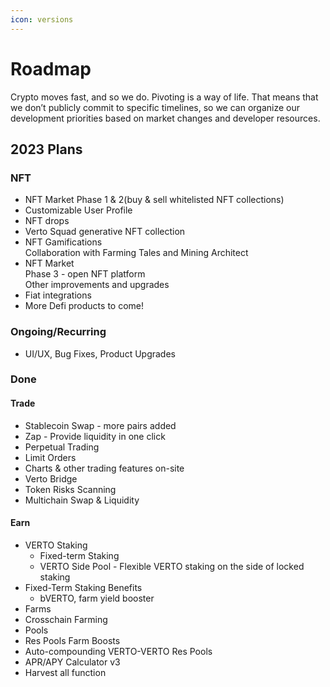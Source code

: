 ```yaml
---
icon: versions
---
```


# Roadmap

Crypto moves fast, and so we do. Pivoting is a way of life. That means that we don’t publicly commit to specific timelines, so we can organize our development priorities based on market changes and developer resources.

## **2023 Plans**

### NFT

* NFT Market Phase 1 & 2(buy & sell whitelisted NFT collections)
* Customizable User Profile
* NFT drops
* Verto Squad generative NFT collection
* NFT Gamifications\
  Collaboration with Farming Tales and Mining Architect
* NFT Market \
  Phase 3 - open NFT platform\
  Other improvements and upgrades
* Fiat integrations
* More Defi products to come!

### Ongoing/Recurring

* UI/UX, Bug Fixes, Product Upgrades

### Done

#### Trade

* Stablecoin Swap - more pairs added
* Zap - Provide liquidity in one click
* Perpetual Trading
* Limit Orders
* Charts & other trading features on-site
* Verto Bridge
* Token Risks Scanning
* Multichain Swap & Liquidity

#### Earn

* VERTO Staking
  * Fixed-term Staking
  * VERTO Side Pool - Flexible VERTO staking on the side of locked staking
* Fixed-Term Staking Benefits&#x20;
  * bVERTO, farm yield booster
* Farms
* Crosschain Farming
* Pools
* Res Pools Farm Boosts
* Auto-compounding VERTO-VERTO Res Pools
* APR/APY Calculator v3
* Harvest all function
